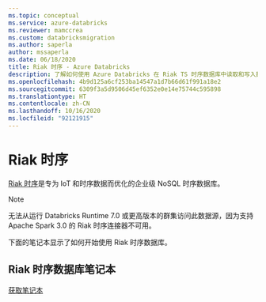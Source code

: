 ```yaml
---
ms.topic: conceptual
ms.service: azure-databricks
ms.reviewer: mamccrea
ms.custom: databricksmigration
ms.author: saperla
author: mssaperla
ms.date: 06/18/2020
title: Riak 时序 - Azure Databricks
description: 了解如何使用 Azure Databricks 在 Riak TS 时序数据库中读取和写入数据。
ms.openlocfilehash: 4b9d125a6cf253ba14547a1d7b66d61f991a18e2
ms.sourcegitcommit: 6309f3a5d9506d45ef6352e0e14e75744c595898
ms.translationtype: HT
ms.contentlocale: zh-CN
ms.lasthandoff: 10/16/2020
ms.locfileid: "92121915"
---
```

# <a name="riak-time-series"></a><a id="riak-time-series"> </a><a id="riak-ts"> </a>Riak 时序

[Riak 时序](https://riak.com/products/riak-ts/index.html)是专为 IoT 和时序数据而优化的企业级 NoSQL 时序数据库。

> [!NOTE]
>
> 无法从运行 Databricks Runtime 7.0 或更高版本的群集访问此数据源，因为支持 Apache Spark 3.0 的 Riak 时序连接器不可用。

下面的笔记本显示了如何开始使用 Riak 时序数据库。

## <a name="riak-time-series-database-notebook"></a>Riak 时序数据库笔记本

[获取笔记本](../../_static/notebooks/riakts.html)